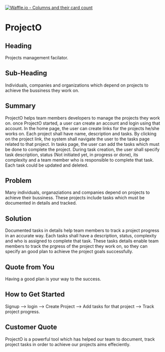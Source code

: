 [![Waffle.io - Columns and their card count](https://badge.waffle.io/meepo-Org/GreenField.svg?columns=all)](https://waffle.io/meepo-Org/GreenField)
# ProjectO #
<!-- 
> This material was originally posted [here](http://www.quora.com/What-is-Amazons-approach-to-product-development-and-product-management). It is reproduced here for posterities sake.
There is an approach called "working backwards" that is widely used at Amazon. They work backwards from the customer, rather than starting with an idea for a product and trying to bolt customers onto it. While working backwards can be applied to any specific product decision, using this approach is especially important when developing new products or features.
For new initiatives a product manager typically starts by writing an internal press release announcing the finished product. The target audience for the press release is the new/updated product's customers, which can be retail customers or internal users of a tool or technology. Internal press releases are centered around the customer problem, how current solutions (internal or external) fail, and how the new product will blow away existing solutions.
If the benefits listed don't sound very interesting or exciting to customers, then perhaps they're not (and shouldn't be built). Instead, the product manager should keep iterating on the press release until they've come up with benefits that actually sound like benefits. Iterating on a press release is a lot less expensive than iterating on the product itself (and quicker!).
If the press release is more than a page and a half, it is probably too long. Keep it simple. 3-4 sentences for most paragraphs. Cut out the fat. Don't make it into a spec. You can accompany the press release with a FAQ that answers all of the other business or execution questions so the press release can stay focused on what the customer gets. My rule of thumb is that if the press release is hard to write, then the product is probably going to suck. Keep working at it until the outline for each paragraph flows. 
Oh, and I also like to write press-releases in what I call "Oprah-speak" for mainstream consumer products. Imagine you're sitting on Oprah's couch and have just explained the product to her, and then you listen as she explains it to her audience. That's "Oprah-speak", not "Geek-speak".
Once the project moves into development, the press release can be used as a touchstone; a guiding light. The product team can ask themselves, "Are we building what is in the press release?" If they find they're spending time building things that aren't in the press release (overbuilding), they need to ask themselves why. This keeps product development focused on achieving the customer benefits and not building extraneous stuff that takes longer to build, takes resources to maintain, and doesn't provide real customer benefit (at least not enough to warrant inclusion in the press release).
 -->
 
## Heading ##
  >
  Projects management facilator.
## Sub-Heading ##
  > 
  Individuals, companies and organizations which depend on projects to achieve the bussiness they work on.
## Summary ##
  > 
  ProjectO helps team members developers to manage the projects they work on. once ProjectO started, a user can create an account and login using that account. In the home page, the user can create links for the projects he/she works on. Each project shall have name, description and tasks. By clicking on the project link, the system shall navigate the user to the tasks page related to that project. In tasks page, the user can add the tasks which must be done to complete the project. During task creation, the user shall specify task description, status (Not initiated yet, in progress or done), its complexity and a team member who is responsible to complete that task. Each task could be updated and deleted.
## Problem ##
  > 
  Many individuals, organaziations and companies depend on projects to achieve their bussiness. These projects include tasks which must be documented in details and tracked.
## Solution ##
  > 
  Documented tasks in details help team members to track a project progress in an accurate way. Each tasks shall have a description, status, complexity and who is assigned to complete that task. These tasks details enable team members to track the prgress of the project they work on, so they can specify an good plan to achieve the project goals successfully.
## Quote from You ##
  > 
  Having a good plan is your way to the success.
## How to Get Started ##
  > 
  Signup --> login --> Create Project --> Add tasks for that project --> Track project progress.
## Customer Quote ##
  > 
  ProjectO is a powerful tool which has helped our team to document, track project tasks in order to achieve our projects aims effeciently.


